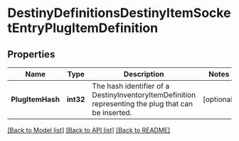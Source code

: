 # DestinyDefinitionsDestinyItemSocketEntryPlugItemDefinition

## Properties
Name | Type | Description | Notes
------------ | ------------- | ------------- | -------------
**PlugItemHash** | **int32** | The hash identifier of a DestinyInventoryItemDefinition representing the plug that can be inserted. | [optional] 

[[Back to Model list]](../README.md#documentation-for-models) [[Back to API list]](../README.md#documentation-for-api-endpoints) [[Back to README]](../README.md)


